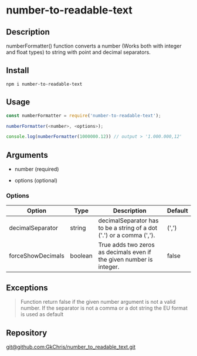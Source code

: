 # number-to-readable-text

## Description

numberFormatter() function converts a number (Works both with integer and float types) to string with point and decimal separators.

## Install 

```
npm i number-to-readable-text
```


## Usage 

```Javascript
const numberFormatter = require('number-to-readable-text');

numberFormatter(<number>, <options>);

console.log(numberFormatter(1000000.12)) // output > '1.000.000,12'
```

## Arguments

- number (required)

- options (optional)

### Options

| Option             | Type     | Description                                                             | Default  |
|--------------------|----------|-------------------------------------------------------------------------|----------|
| decimalSeparator   | string   | decimalSeparator has to be a string of a dot ('.') or a comma (',').    | (',')    |
| forceShowDecimals  | boolean  | True adds two zeros as decimals even if the given number is integer.    | false    |


## Exceptions
>Function return false if the given number argument is not a valid number. If the separator is not a comma or a dot string the EU format is used as default


## Repository

[git@github.com:GkChris/number_to_readable_text.git](https://github.com/GkChris/number_to_readable_text.git)
